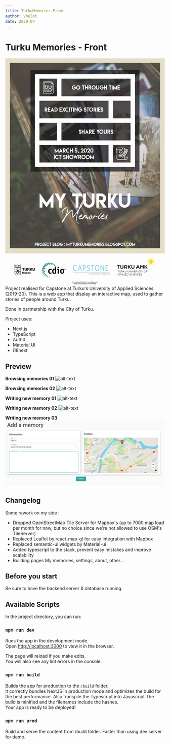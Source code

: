 ```yaml
---
title: TurkuMemories_Front
author: vhulot
date: 2020-04
---
```


# Turku Memories - Front

![alt-text](./assets/poster.jpg 'Poster for Turku Memories')
Project realised for Capstone at Turku's University of Applied Sciences (2019-20).
This is a web app that display an interactive map, used to gather stories of people around Turku.

Done in partnership with the City of Turku.

Project uses:

-   Next.js
-   TypeScript
-   Auth0
-   Material UI
-   i18next

## Preview

**Browsing memories 01**
![alt-text](./assets/gifs/browsingMemories.gif 'Browsing memories 01')

**Browsing memories 02**
![alt-text](./assets/gifs/browsingMemories2.gif 'Browsing memories 02')

**Writing new memory 01**
![alt-text](./assets/gifs/writingNewMemory1.gif 'Writing new memory 01')

**Writing new memory 02**
![alt-text](./assets/gifs/writingNewMemory2.gif 'Writing new memory 02')

**Writing new memory 03**
![alt-text](./assets/gifs/writingNewMemory3.gif 'Writing new memory 03')

## Changelog

Some rework on my side :

-   Dropped OpenStreetMap Tile Server for Mapbox's (up to 7000 map load per month for now, but no choice since we're not allowed to use OSM's TileServer)
-   Replaced Leaflet by react-map-gl for easy integration with Mapbox
-   Replaced semantic-ui widgets by Material-ui
-   Added typescript to the stack, prevent easy mistakes and improve scalability
-   Building pages My memories, settings, about, other...

## Before you start

Be sure to have the backend server & database running.

## Available Scripts

In the project directory, you can run:

### `npm run dev`

Runs the app in the development mode.<br />
Open [http://localhost:3000](http://localhost:3000) to view it in the browser.

The page will reload if you make edits.<br />
You will also see any lint errors in the console.

### `npm run build`

Builds the app for production to the `/build` folder.<br />
It correctly bundles NextJS in production mode and optimizes the build for the best performance.
Also transpile the Typescript into Javascript
The build is minified and the filenames include the hashes.<br />
Your app is ready to be deployed!

### `npm run prod`

Build and serve the content from /build folder.
Faster than using dev server for demo.

